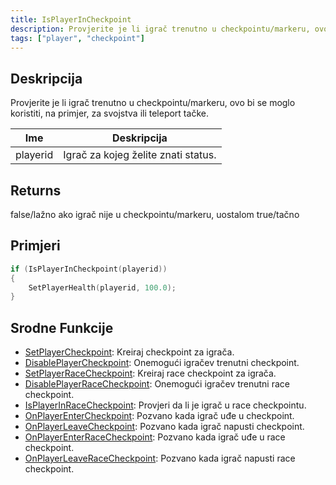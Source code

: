 ```yaml
---
title: IsPlayerInCheckpoint
description: Provjerite je li igrač trenutno u checkpointu/markeru, ovo bi se moglo koristiti, na primjer, za svojstva ili teleport tačke.
tags: ["player", "checkpoint"]
---
```


## Deskripcija

Provjerite je li igrač trenutno u checkpointu/markeru, ovo bi se moglo koristiti, na primjer, za svojstva ili teleport tačke.

| Ime      | Deskripcija                         |
| -------- | ----------------------------------- |
| playerid | Igrač za kojeg želite znati status. |

## Returns

false/lažno ako igrač nije u checkpointu/markeru, uostalom true/tačno

## Primjeri

```c
if (IsPlayerInCheckpoint(playerid))
{
    SetPlayerHealth(playerid, 100.0);
}
```

## Srodne Funkcije

- [SetPlayerCheckpoint](SetPlayerCheckpoint): Kreiraj checkpoint za igrača.
- [DisablePlayerCheckpoint](DisablePlayerCheckpoint): Onemogući igračev trenutni checkpoint.
- [SetPlayerRaceCheckpoint](SetPlayerRaceCheckpoint): Kreiraj race checkpoint za igrača.
- [DisablePlayerRaceCheckpoint](DisablePlayerRaceCheckpoint): Onemogući igračev trenutni race checkpoint.
- [IsPlayerInRaceCheckpoint](IsPlayerInRaceCheckpoint): Provjeri da li je igrač u race checkpointu.
- [OnPlayerEnterCheckpoint](../callbacks/OnPlayerEnterCheckpoint): Pozvano kada igrač uđe u checkpoint.
- [OnPlayerLeaveCheckpoint](../callbacks/OnPlayerLeaveCheckpoint): Pozvano kada igrač napusti checkpoint.
- [OnPlayerEnterRaceCheckpoint](../callbacks/OnPlayerEnterRaceCheckpoint): Pozvano kada igrač uđe u race checkpoint.
- [OnPlayerLeaveRaceCheckpoint](../callbacks/OnPlayerLeaveRaceCheckpoint): Pozvano kada igrač napusti race checkpoint.
